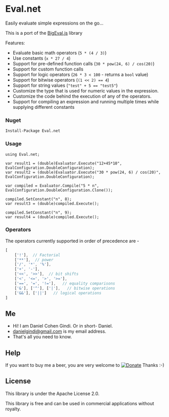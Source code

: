 Eval.net
========

Easily evaluate simple expressions on the go...

This is a port of the [BigEval.js](https://github.com/aviaryan/BigEval.js) library
 
Features:
* Evaluate basic math operators (`5 * (4 / 3)`)
* Use constants (`x * 27 / 4`)
* Support for pre-defined function calls (`30 * pow(24, 6) / cos(20)`)
* Support for custom function calls
* Support for logic operators (`26 * 3 < 100` - returns a `bool` value)
* Support for bitwise operators (`(1 << 2) == 4`)
* Support for string values (`"test" + 5 == "test5"`)
* Customize the type that is used for numeric values in the expression.
* Customize the code behind the execution of any of the operators.
* Support for compiling an expression and running multiple times while supplying different constants

### Nuget

```
Install-Package Eval.net
```

### Usage

```
using Eval.net;

var result1 = (double)Evaluator.Execute("12+45*10", EvalConfiguration.DoubleConfiguration);
var result2 = (double)Evaluator.Execute("30 * pow(24, 6) / cos(20)", EvalConfiguration.DoubleConfiguration);

var compiled = Evaluator.Compile("5 * n", EvalConfiguration.DoubleConfiguration.Clone());

compiled.SetConstant("n", 8);
var result3 = (double)compiled.Execute();

compiled.SetConstant("n", 9);
var result4 = (double)compiled.Execute();

```

### Operators

The operators currently supported in order of precedence are - 
```js
[
	['!'],  // Factorial
	['**'],  // power
	['/', '*', '%'],
	['+', '-'],
	['<<', '>>'],  // bit shifts
	['<', '<=', '>', '>='],
	['==', '=', '!='],   // equality comparisons
	['&'], ['^'], ['|'],   // bitwise operations
	['&&'], ['||']   // logical operations
]
```

## Me
* Hi! I am Daniel Cohen Gindi. Or in short- Daniel.
* danielgindi@gmail.com is my email address.
* That's all you need to know.

## Help

If you want to buy me a beer, you are very welcome to
[![Donate](https://www.paypalobjects.com/en_US/i/btn/btn_donate_LG.gif)](https://www.paypal.com/cgi-bin/webscr?cmd=_s-xclick&hosted_button_id=8VJRAFLX66N54)
 Thanks :-)

## License

This library is under the Apache License 2.0.

This library is free and can be used in commercial applications without royalty.
